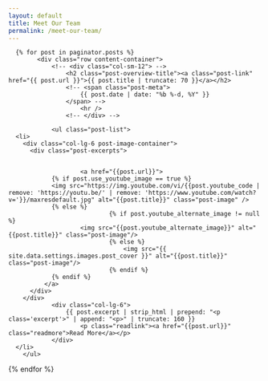 ```yaml
---
layout: default
title: Meet Our Team
permalink: /meet-our-team/
---
```

<!-- blog feed -->
      {% for post in paginator.posts %}
			<div class="row content-container">
				<!-- <div class="col-sm-12"> -->
					<h2 class="post-overview-title"><a class="post-link" href="{{ post.url }}">{{ post.title | truncate: 70 }}</a></h2>
					<!-- <span class="post-meta">
						{{ post.date | date: "%b %-d, %Y" }}
					</span> -->
						<hr />
					<!-- </div> -->

			    <ul class="post-list">
      <li>
        <div class="col-lg-6 post-image-container">
          <div class="post-excerpts">


						<a href="{{post.url}}">
	            {% if post.use_youtube_image == true %}
	            <img src="https://img.youtube.com/vi/{{post.youtube_code | remove: 'https://youtu.be/' | remove: 'https://www.youtube.com/watch?v='}}/maxresdefault.jpg" alt="{{post.title}}" class="post-image" />
	            {% else %}
								{% if post.youtube_alternate_image != null %}
	            		<img src="{{post.youtube_alternate_image}}" alt="{{post.title}}" class="post-image"/>
								{% else %}
									<img src="{{ site.data.settings.images.post_cover }}" alt="{{post.title}}" class="post-image"/>
								{% endif %}
	            {% endif %}
	          </a>
          </div>
        </div>
				<div class="col-lg-6">
					{{ post.excerpt | strip_html | prepend: "<p class='excerpt'>" | append: "<p>" | truncate: 160 }}
						<p class="readlink"><a href="{{post.url}}" class="readmore">Read More</a></p>
				</div>
      </li>
		</ul>
</div>
      {% endfor %}